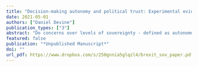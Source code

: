 ```yaml
---
title: "Decision-making autonomy and political trust: Experimental evidence from ‘Brexit’ and the 2019 UK General Election campaign"
date: 2021-05-01
authors: ["Daniel Devine"]
publication_types: ["3"]
abstract: "Do concerns over levels of sovereignty - defined as autonomous decision-making - af- fect political trust? This has been difficult to test in observational settings. This study set out to test this claim, building on literatures which argue sovereignty concerns were at the core of the referendum and are a determinant of political trust. Using a unique sur- vey experiment, fielded during the 2019 UK election campaign, which randomly assigns respondents to two treatment conditions emphasising different levels of sovereignty, the results show that assignment to an experimental condition emphasising sovereignty gains increases overall political trust. This is driven by leave voters whose trust levels increase by 2 points on an 11-point scale, whilst remain voters’ trust levels do not change at all. Finally, the results provide ambiguous results that assignment to a ‘full’ rather than ‘limited’ sovereignty prime affects trust. This suggests that ‘Brexit’ may actually be a positive for political trust in the UK, and provides rare experimental evidence on the importance of sovereignty concerns for other political attitudes."
featured: false
publication: "*Unpublished Manuscript*"
doi: ""
url_pdf: https://www.dropbox.com/s/250gnnia5glqzl4/brexit_sov_paper.pdf?dl=0
---
```

